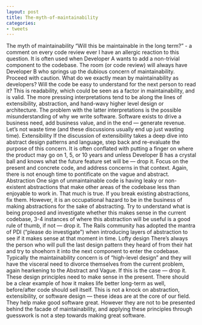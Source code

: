 ```yaml
---
layout: post
title: The-myth-of-maintainability
categories:
- tweets
---
```

The myth of maintainability
“Will this be maintainable in the long term?” - a comment on every code review ever
I have an allergic reaction to this question. It is often used when Developer A wants to add a non-trivial component to the codebase. The room (or code review) will always have Developer B who springs up the dubious concern of maintainability. Proceed with caution.
What do we exactly mean by maintainability as developers? Will the code be easy to understand for the next person to read it? This is readability, which could be seen as a factor in maintainability, and is valid. The more pressing interpretations tend to be along the lines of extensibility, abstraction, and hand-wavy higher level design or architecture.
The problem with the latter interpretations is the possible misunderstanding of why we write software. Software exists to drive a business need, add business value, and in the end — generate revenue. Let’s not waste time (and these discussions usually end up just wasting time).
Extensibility
If the discussion of extensibility takes a deep dive into abstract design patterns and language, step back and re-evaluate the purpose of this concern. It is often conflated with putting a finger on where the product may go on 1, 5, or 10 years and unless Developer B has a crystal ball and knows what the future feature set will be — drop it. Focus on the present and concrete code, and address concerns in that context. Again, there is not enough time to pontificate on the vague and abstract.
Abstraction
One sign of unmaintainable code is having leaky or non-existent abstractions that make other areas of the codebase less than enjoyable to work in. That much is true. If you break existing abstractions, fix them. However, it is an occupational hazard to be in the business of making abstractions for the sake of abstracting. Try to understand what is being proposed and investigate whether this makes sense in the current codebase, 3-4 instances of where this abstraction will be useful is a good rule of thumb, if not — drop it. The Rails community has adopted the mantra of PDI (“please do investigate”) when introducing layers of abstraction to see if it makes sense at that moment in time.
Lofty design
There’s always the person who will pull the last design pattern they heard of from their hat and try to shoehorn it into the next component to enter the codebase. Typically the maintainability concern is of “high-level design” and they will have the visceral need to divorce themselves from the current problem, again hearkening to the Abstract and Vague. If this is the case — drop it. These design principles need to make sense in the present. There should be a clear example of how it makes life better long-term as well, before/after code should sell itself.
This is not a knock on abstraction, extensibility, or software design — these ideas are at the core of our field. They help make good software great. However they are not to be presented behind the facade of maintainability, and applying these principles through guesswork is not a step towards making great software.
